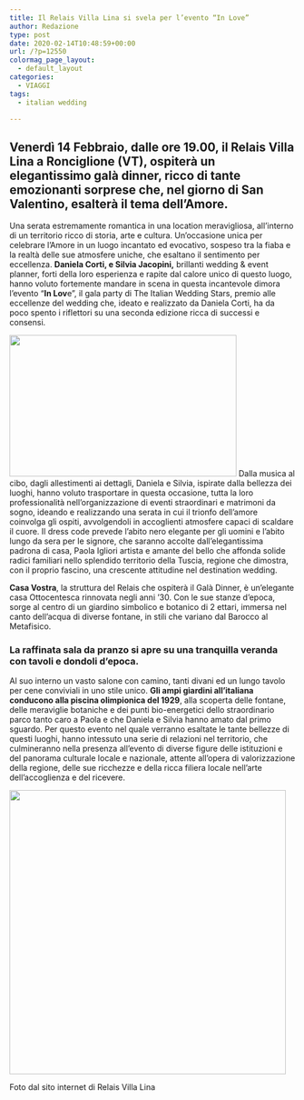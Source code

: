 ```yaml
---
title: Il Relais Villa Lina si svela per l’evento “In Love”
author: Redazione
type: post
date: 2020-02-14T10:48:59+00:00
url: /?p=12550
colormag_page_layout:
  - default_layout
categories:
  - VIAGGI
tags:
  - italian wedding

---
```

## Venerdì 14 Febbraio, dalle ore 19.00, il **Relais Villa Lina a Ronciglione (VT)**, ospiterà un elegantissimo galà dinner, ricco di tante emozionanti sorprese che, nel giorno di **San Valentino**, esalterà il tema dell’Amore.

Una serata estremamente romantica in una location meravigliosa, all’interno di un territorio ricco di storia, arte e cultura. Un’occasione unica per celebrare l’Amore in un luogo incantato ed evocativo, sospeso tra la fiaba e la realtà delle sue atmosfere uniche, che esaltano il sentimento per eccellenza. **Daniela Corti, e Silvia Jacopini,** brillanti wedding & event planner, forti della loro esperienza e rapite dal calore unico di questo luogo, hanno voluto fortemente mandare in scena in questa incantevole dimora l’evento “**In Lov**e”, il gala party di The Italian Wedding Stars, premio alle eccellenze del wedding che, ideato e realizzato da Daniela Corti, ha da poco spento i riflettori su una seconda edizione ricca di successi e consensi.

<img decoding="async" loading="lazy" class="alignleft wp-image-12551" src="https://progressonline.it/wp-content/uploads/2020/02/villa-lina-300x187.jpg" alt="" width="400" height="249" /> Dalla musica al cibo, dagli allestimenti ai dettagli, Daniela e Silvia, ispirate dalla bellezza dei luoghi, hanno voluto trasportare in questa occasione, tutta la loro professionalità nell’organizzazione di eventi straordinari e matrimoni da sogno, ideando e realizzando una serata in cui il trionfo dell’amore coinvolga gli ospiti, avvolgendoli in accoglienti atmosfere capaci di scaldare il cuore. Il dress code prevede l’abito nero elegante per gli uomini e l’abito lungo da sera per le signore, che saranno accolte dall’elegantissima padrona di casa, Paola Igliori artista e amante del bello che affonda solide radici familiari nello splendido territorio della Tuscia, regione che dimostra, con il proprio fascino, una crescente attitudine nel destination wedding.

**Casa Vostra**, la struttura del Relais che ospiterà il Galà Dinner, è un’elegante casa Ottocentesca rinnovata negli anni ’30. Con le sue stanze d’epoca, sorge al centro di un giardino simbolico e botanico di 2 ettari, immersa nel canto dell’acqua di diverse fontane, in stili che variano dal Barocco al Metafisico.

### La raffinata sala da pranzo si apre su una tranquilla veranda con tavoli e dondoli d’epoca.

Al suo interno un vasto salone con camino, tanti divani ed un lungo tavolo per cene conviviali in uno stile unico. **Gli ampi giardini all’italiana conducono alla piscina olimpionica del 1929**, alla scoperta delle fontane, delle meraviglie botaniche e dei punti bio-energetici dello straordinario parco tanto caro a Paola e che Daniela e Silvia hanno amato dal primo sguardo. Per questo evento nel quale verranno esaltate le tante bellezze di questi luoghi, hanno intessuto una serie di relazioni nel territorio, che culmineranno nella presenza all’evento di diverse figure delle istituzioni e del panorama culturale locale e nazionale, attente all’opera di valorizzazione della regione, delle sue ricchezze e della ricca filiera locale nell’arte dell’accoglienza e del ricevere.

<img decoding="async" loading="lazy" class="aligncenter wp-image-12563" src="https://progressonline.it/wp-content/uploads/2020/02/wedding-292x300.jpg" alt="" width="487" height="500" /> 

Foto dal sito internet di Relais Villa Lina
